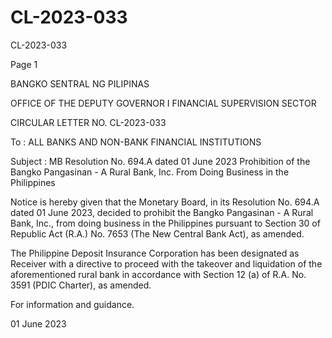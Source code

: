 # CL-2023-033

CL-2023-033

Page 1

BANGKO SENTRAL NG PILIPINAS

OFFICE OF THE DEPUTY GOVERNOR I FINANCIAL SUPERVISION SECTOR

CIRCULAR LETTER NO. CL-2023-033

To : ALL BANKS AND NON-BANK FINANCIAL INSTITUTIONS

Subject : MB Resolution No. 694.A dated 01 June 2023 Prohibition of the Bangko Pangasinan - A Rural Bank, Inc. From Doing Business in the Philippines

Notice is hereby given that the Monetary Board, in its Resolution No. 694.A dated 01 June 2023, decided to prohibit the Bangko Pangasinan - A Rural Bank, Inc., from doing business in the Philippines pursuant to Section 30 of Republic Act (R.A.) No. 7653 (The New Central Bank Act), as amended.

The Philippine Deposit Insurance Corporation has been designated as Receiver with a directive to proceed with the takeover and liquidation of the aforementioned rural bank in accordance with Section 12 (a) of R.A. No. 3591 (PDIC Charter), as amended.

For information and guidance.

01 June 2023